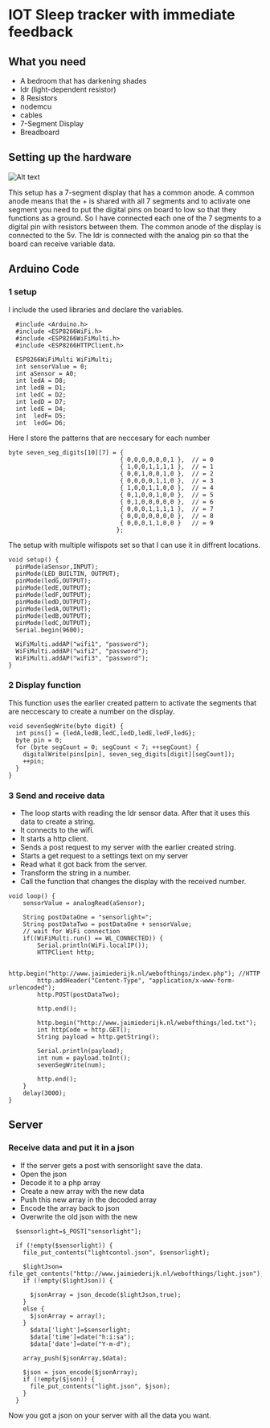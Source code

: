 
# IOT Sleep tracker with immediate feedback

## What you need

- A bedroom that has darkening shades
- ldr (light-dependent resistor)
- 8 Resistors
- nodemcu
- cables
- 7-Segment Display
- Breadboard

## Setting up the hardware
![Alt text](/hardwaresetup.png)

This setup has a 7-segment display that has a common anode. A common anode means that the + is shared with all 7 segments and to activate one segment you need to put the digital pins on board to low so that they functions as a ground. 
So I have connected each one of the 7 segments to a digital pin with resistors between them. The common anode of the display is connected to the 5v. The ldr is connected with the analog pin so that the board can receive variable data.

## Arduino Code
### 1 setup

I include the used libraries and declare the variables. 
```
  #include <Arduino.h>
  #include <ESP8266WiFi.h>
  #include <ESP8266WiFiMulti.h>
  #include <ESP8266HTTPClient.h>

  ESP8266WiFiMulti WiFiMulti;
  int sensorValue = 0;
  int aSensor = A0;
  int ledA = D8;
  int ledB = D1;
  int ledC = D2;
  int ledD = D7;
  int ledE = D4;
  int  ledF= D5;
  int  ledG= D6;
```
Here I store the patterns that are neccesary for each number
```
byte seven_seg_digits[10][7] = { 
                               { 0,0,0,0,0,0,1 },  // = 0
                               { 1,0,0,1,1,1,1 },  // = 1
                               { 0,0,1,0,0,1,0 },  // = 2
                               { 0,0,0,0,1,1,0 },  // = 3
                               { 1,0,0,1,1,0,0 },  // = 4
                               { 0,1,0,0,1,0,0 },  // = 5
                               { 0,1,0,0,0,0,0 },  // = 6
                               { 0,0,0,1,1,1,1 },  // = 7
                               { 0,0,0,0,0,0,0 },  // = 8
                               { 0,0,0,1,1,0,0 }   // = 9
                              };
```
The setup with multiple wifispots set so that I can use it in diffrent locations.
```
void setup() {
  pinMode(aSensor,INPUT);
  pinMode(LED_BUILTIN, OUTPUT);
  pinMode(ledG,OUTPUT);
  pinMode(ledE,OUTPUT);
  pinMode(ledF,OUTPUT);
  pinMode(ledD,OUTPUT);
  pinMode(ledA,OUTPUT);
  pinMode(ledB,OUTPUT);
  pinMode(ledC,OUTPUT);
  Serial.begin(9600);

  WiFiMulti.addAP("wifi1", "password");
  WiFiMulti.addAP("wifi2", "password");
  WiFiMulti.addAP("wifi3", "password");
}
```
### 2 Display function
This function uses the earlier created pattern to activate the segments that are neccescary to create a number on the display.
```
void sevenSegWrite(byte digit) {
  int pins[] = {ledA,ledB,ledC,ledD,ledE,ledF,ledG};
  byte pin = 0;
  for (byte segCount = 0; segCount < 7; ++segCount) {
    digitalWrite(pins[pin], seven_seg_digits[digit][segCount]);
    ++pin;
  }
}
```
### 3 Send and receive data

- The loop starts with reading the ldr sensor data. After that it uses this data to create a string.
- It connects to the wifi.
- It starts a http client.
- Sends a post request to my server with the earlier created string.
- Starts a get request to a settings text on my server
- Read what it got back from the server.
- Transform the string in a number.
- Call the function that changes the display with the received number.
```
void loop() {
    sensorValue = analogRead(aSensor);
    
    String postDataOne = "sensorlight=";
    String postDataTwo = postDataOne + sensorValue;
    // wait for WiFi connection
    if((WiFiMulti.run() == WL_CONNECTED)) {
        Serial.println(WiFi.localIP());
        HTTPClient http;
        
        http.begin("http://www.jaimiederijk.nl/webofthings/index.php"); //HTTP
        http.addHeader("Content-Type", "application/x-www-form-urlencoded");
        http.POST(postDataTwo);

        http.end();

        http.begin("http://www.jaimiederijk.nl/webofthings/led.txt"); 
        int httpCode = http.GET();        
        String payload = http.getString();

        Serial.println(payload);
        int num = payload.toInt();
        sevenSegWrite(num);

        http.end();
    }
    delay(3000);
}
```
## Server 

### Receive data and put it in a json
- If the server gets a post with sensorlight save the data.
- Open the json
- Decode it to a php array
- Create a new array with the new data
- Push this new array in the decoded array
- Encode the array back to json
- Overwrite the old json with the new
```
  $sensorlight=$_POST["sensorlight"];

  if (!empty($sensorlight)) {
    file_put_contents("lightcontol.json", $sensorlight);

    $lightJson= file_get_contents("http://www.jaimiederijk.nl/webofthings/light.json");
    if (!empty($lightJson)) {
      
      $jsonArray = json_decode($lightJson,true);
    }
    else {
      $jsonArray = array();
    }
      $data['light']=$sensorlight;
      $data['time']=date("h:i:sa");
      $data['date']=date("Y-m-d");

    array_push($jsonArray,$data);
 
    $json = json_encode($jsonArray);
    if (!empty($json)) {
      file_put_contents("light.json", $json);
    }
  }
```
Now you got a json on your server with all the data you want.
